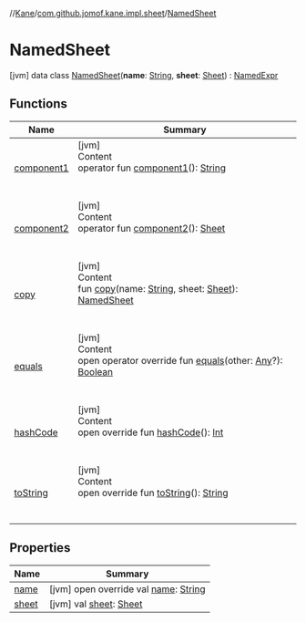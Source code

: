 //[Kane](../../index.md)/[com.github.jomof.kane.impl.sheet](../index.md)/[NamedSheet](index.md)



# NamedSheet  
 [jvm] data class [NamedSheet](index.md)(**name**: [String](https://kotlinlang.org/api/latest/jvm/stdlib/kotlin/-string/index.html), **sheet**: [Sheet](../-sheet/index.md)) : [NamedExpr](../../com.github.jomof.kane.impl/-named-expr/index.md)   


## Functions  
  
|  Name|  Summary| 
|---|---|
| <a name="com.github.jomof.kane.impl.sheet/NamedSheet/component1/#/PointingToDeclaration/"></a>[component1](component1.md)| <a name="com.github.jomof.kane.impl.sheet/NamedSheet/component1/#/PointingToDeclaration/"></a>[jvm]  <br>Content  <br>operator fun [component1](component1.md)(): [String](https://kotlinlang.org/api/latest/jvm/stdlib/kotlin/-string/index.html)  <br><br><br>
| <a name="com.github.jomof.kane.impl.sheet/NamedSheet/component2/#/PointingToDeclaration/"></a>[component2](component2.md)| <a name="com.github.jomof.kane.impl.sheet/NamedSheet/component2/#/PointingToDeclaration/"></a>[jvm]  <br>Content  <br>operator fun [component2](component2.md)(): [Sheet](../-sheet/index.md)  <br><br><br>
| <a name="com.github.jomof.kane.impl.sheet/NamedSheet/copy/#kotlin.String#com.github.jomof.kane.impl.sheet.Sheet/PointingToDeclaration/"></a>[copy](copy.md)| <a name="com.github.jomof.kane.impl.sheet/NamedSheet/copy/#kotlin.String#com.github.jomof.kane.impl.sheet.Sheet/PointingToDeclaration/"></a>[jvm]  <br>Content  <br>fun [copy](copy.md)(name: [String](https://kotlinlang.org/api/latest/jvm/stdlib/kotlin/-string/index.html), sheet: [Sheet](../-sheet/index.md)): [NamedSheet](index.md)  <br><br><br>
| <a name="kotlin/Any/equals/#kotlin.Any?/PointingToDeclaration/"></a>[equals](../../com.github.jomof.kane.impl.types/-double-algebraic-type/index.md#%5Bkotlin%2FAny%2Fequals%2F%23kotlin.Any%3F%2FPointingToDeclaration%2F%5D%2FFunctions%2F-165822886)| <a name="kotlin/Any/equals/#kotlin.Any?/PointingToDeclaration/"></a>[jvm]  <br>Content  <br>open operator override fun [equals](../../com.github.jomof.kane.impl.types/-double-algebraic-type/index.md#%5Bkotlin%2FAny%2Fequals%2F%23kotlin.Any%3F%2FPointingToDeclaration%2F%5D%2FFunctions%2F-165822886)(other: [Any](https://kotlinlang.org/api/latest/jvm/stdlib/kotlin/-any/index.html)?): [Boolean](https://kotlinlang.org/api/latest/jvm/stdlib/kotlin/-boolean/index.html)  <br><br><br>
| <a name="kotlin/Any/hashCode/#/PointingToDeclaration/"></a>[hashCode](../../com.github.jomof.kane.impl.types/-double-algebraic-type/index.md#%5Bkotlin%2FAny%2FhashCode%2F%23%2FPointingToDeclaration%2F%5D%2FFunctions%2F-165822886)| <a name="kotlin/Any/hashCode/#/PointingToDeclaration/"></a>[jvm]  <br>Content  <br>open override fun [hashCode](../../com.github.jomof.kane.impl.types/-double-algebraic-type/index.md#%5Bkotlin%2FAny%2FhashCode%2F%23%2FPointingToDeclaration%2F%5D%2FFunctions%2F-165822886)(): [Int](https://kotlinlang.org/api/latest/jvm/stdlib/kotlin/-int/index.html)  <br><br><br>
| <a name="kotlin/Any/toString/#/PointingToDeclaration/"></a>[toString](../../com.github.jomof.kane.impl.types/-object-kane-type/-companion/index.md#%5Bkotlin%2FAny%2FtoString%2F%23%2FPointingToDeclaration%2F%5D%2FFunctions%2F-165822886)| <a name="kotlin/Any/toString/#/PointingToDeclaration/"></a>[jvm]  <br>Content  <br>open override fun [toString](../../com.github.jomof.kane.impl.types/-object-kane-type/-companion/index.md#%5Bkotlin%2FAny%2FtoString%2F%23%2FPointingToDeclaration%2F%5D%2FFunctions%2F-165822886)(): [String](https://kotlinlang.org/api/latest/jvm/stdlib/kotlin/-string/index.html)  <br><br><br>


## Properties  
  
|  Name|  Summary| 
|---|---|
| <a name="com.github.jomof.kane.impl.sheet/NamedSheet/name/#/PointingToDeclaration/"></a>[name](name.md)| <a name="com.github.jomof.kane.impl.sheet/NamedSheet/name/#/PointingToDeclaration/"></a> [jvm] open override val [name](name.md): [String](https://kotlinlang.org/api/latest/jvm/stdlib/kotlin/-string/index.html)   <br>
| <a name="com.github.jomof.kane.impl.sheet/NamedSheet/sheet/#/PointingToDeclaration/"></a>[sheet](sheet.md)| <a name="com.github.jomof.kane.impl.sheet/NamedSheet/sheet/#/PointingToDeclaration/"></a> [jvm] val [sheet](sheet.md): [Sheet](../-sheet/index.md)   <br>

